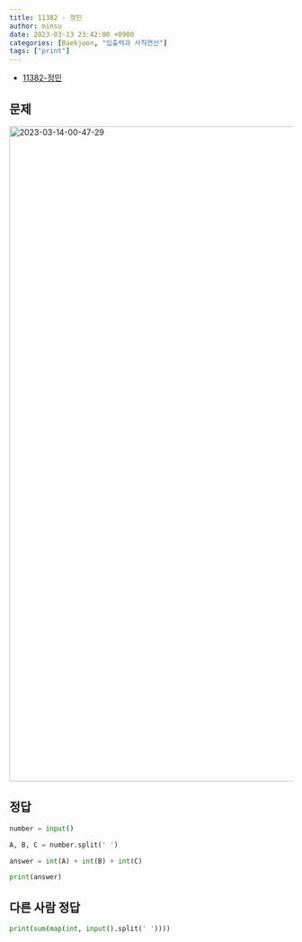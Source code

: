 ```yaml
---
title: 11382 - 정민
author: minsu
date: 2023-03-13 23:42:00 +0900
categories: [Baekjoon, "입출력과 사칙연산"]
tags: ["print"]
---
```


* [11382-정민](https://www.acmicpc.net/problem/11382)

## 문제
<img width="1165" alt="2023-03-14-00-47-29" src="https://user-images.githubusercontent.com/127474722/224777405-31e6b567-17ab-4176-97bd-da197679060f.png">


## 정답
```py
number = input()

A, B, C = number.split(' ')

answer = int(A) + int(B) + int(C)

print(answer)

```

## 다른 사람 정답
```py
print(sum(map(int, input().split(' '))))
```

